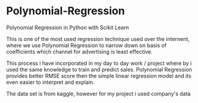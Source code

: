 # Polynomial-Regression
Polynomial Regression in Python with Scikit Learn

This is one of the most used regression technique used over the internent, where we use Polynomial Regression to narrow down on basis of coefficients which channel  for advertising is least effective.

This process i have incorporated in my day to day work / project where by i used the same knowledge to train and predict sales. Polynomial Regression provides better RMSE score then the simple linear regression model and its even easier to interpret and explain. 

The data set is from kaggle, however for my project i used company's data
